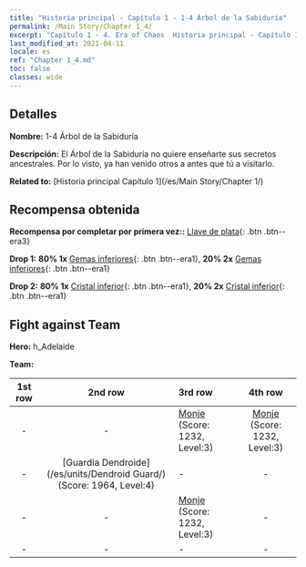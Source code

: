 ```yaml
---
title: "Historia principal - Capítulo 1 - 1-4 Árbol de la Sabiduría"
permalink: /Main Story/Chapter 1_4/
excerpt: "Capítulo 1 - 4. Era of Chaos  Historia principal - Capítulo 1_4. 1-4 Árbol de la Sabiduría"
last_modified_at: 2021-04-11
locale: es
ref: "Chapter 1_4.md"
toc: false
classes: wide
---
```


## Detalles

 **Nombre:** 1-4 Árbol de la Sabiduría

 **Descripción:** El Árbol de la Sabiduría no quiere enseñarte sus secretos ancestrales. Por lo visto, ya han venido otros a antes que tú a visitarlo.

 **Related to:** [Historia principal Capítulo 1](/es/Main Story/Chapter 1/)

## Recompensa obtenida

 **Recompensa por completar por primera vez::** [Llave de plata](/es/Items/con_693/){: .btn .btn--era3}

 **Drop 1:** **80% 1x** [Gemas inferiores](/es/Items/mat_4/){: .btn .btn--era1}, **20% 2x** [Gemas inferiores](/es/Items/mat_4/){: .btn .btn--era1}

 **Drop 2:** **80% 1x** [Cristal inferior](/es/Items/mat_5/){: .btn .btn--era1}, **20% 2x** [Cristal inferior](/es/Items/mat_5/){: .btn .btn--era1}


## Fight against Team
 **Hero:** h_Adelaide

 **Team:**


  | 1st row | 2nd row | 3rd row | 4th row |
  |:----:|:----:|:----|:----:|
  | - | - | [Monje](/es/units/Monk/) (Score: 1232, Level:3)  | [Monje](/es/units/Monk/) (Score: 1232, Level:3)  |
  | - | [Guardia Dendroide](/es/units/Dendroid Guard/) (Score: 1964, Level:4)  | - | - |
  | - | - | [Monje](/es/units/Monk/) (Score: 1232, Level:3)  | - |
  | - | - | - | - |


